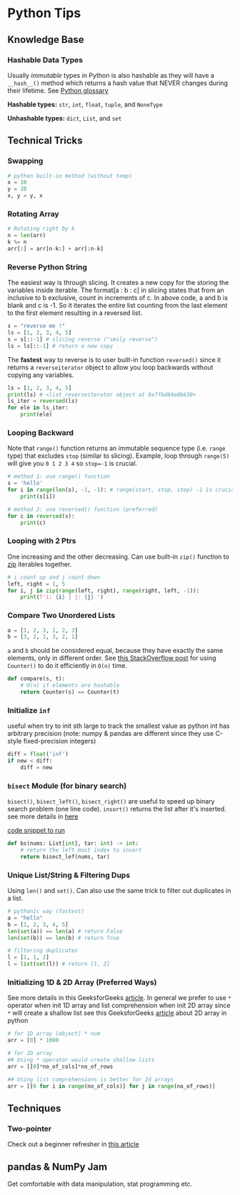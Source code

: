# Python Tips

## Knowledge Base
### Hashable Data Types
Usually *immutable* types in Python is also hashable as they will have a `__hash__()` method which
returns a hash value that NEVER changes during their lifetime. See [Python glossary](https://docs.python.org/3.8/glossary.html)

**Hashable types:** `str`, `int`, `float`, `tuple`, and `NoneType`

**Unhashable types:** `dict`, `List`, and `set`


## Technical Tricks
### Swapping
```python
# python built-in method (without temp)
x = 10
y = 20
x, y = y, x
```

### Rotating Array
```python
# Rotating right by k
n = len(arr)
k %= n
arr[:] = arr[n-k:] + arr[:n-k]
```

### Reverse Python String
The easiest way is through slicing. It creates a new copy for the storing the variables inside iterable. The format[a : b : c] in slicing states that from an inclusive to b exclusive, count in increments of c. In above code, a and b is blank and c is -1. So it iterates the entire list counting from the last element to the first element resulting in a reversed list.
```python
s = "reverse me !"
ls = [1, 2, 3, 4, 5] 
s = s[::-1] # slicing reverse ("smily reverse")
ls = ls[::-1] # return a new copy
```

The **fastest** way to reverse is to user built-in function `reversed()` since it returns a `reverseiterator` object to allow you loop backwards without copying any variables.
```python
ls = [1, 2, 3, 4, 5]
print(ls) # <list_reverseiterator object at 0x7fbd84e0b630>
ls_iter = reversed(ls)
for ele in ls_iter:
    print(ele)
```


### Looping Backward
Note that `range()` function returns an immutable sequence type (i.e. `range` type) that excludes `stop` (similar to slicing).
Example, loop through `range(5)` will give you `0 1 2 3 4` so `stop=-1` is crucial.
```python
# method 1: use range() function
s = 'hello'
for i in range(len(s), -1, -1): # range(start, stop, step) -1 is crucial
    print(s[i])

# method 2: use reversed() function (preferred)
for c in reversed(s):
    print(c)
```

### Looping with 2 Ptrs
One increasing and the other decreasing. Can use built-in `zip()` function to [zip](https://docs.python.org/3/library/functions.html#zip) iterables together.
```python
# i count up and j count down
left, right = 1, 5
for i, j in zip(range(left, right), range(right, left, -1)):
    print(f'i: {i} | j: {j} ')
```

### Compare Two Unordered Lists
```python
a = [1, 2, 3, 1, 2, 3]
b = [3, 2, 1, 3, 2, 1]
```
`a` and `b` should be considered equal, because they have exactly the same elements, only in different order.
See [this StackOverflow post](https://stackoverflow.com/questions/7828867/how-to-efficiently-compare-two-unordered-lists-not-sets-in-python) for using `Counter()` to do it efficiently in `O(n)` time.

```python
def compare(s, t):
    # O(n) if elements are hashable
    return Counter(s) == Counter(t)
```

### Initialize `inf`
useful when try to init sth large to track the smallest value as python int has arbitrary precision (note: numpy & pandas are different since
they use C-style fixed-precision integers)
```python
diff = float('inf')
if new < diff:
    diff = new
```

### `bisect` Module (for binary search)
`bisect()`, `bisect_left()`, `bisect_right()` are useful to speed up binary search problem (one line code). `insort()` returns the list
after it's inserted. see more details in [here](https://www.geeksforgeeks.org/bisect-algorithm-functions-in-python/)

[code snippet to run](../snpts/bsct.py)
```python
def bs(nums: List[int], tar: int) -> int:
    # return the left most index to insert
    return bisect_lef(nums, tar)
```

### Unique List/String & Filtering Dups
Using `len()` and `set()`. Can also use the same trick to filter out duplicates in a list.
```python
# pythonic way (fastest)
a = "hello"
b = [1, 2, 3, 4, 5]
len(set(a)) == len(a) # return False
len(set(b)) == len(b) # return True

# filtering duplicates
l = [1, 1, 2]
l = list(set(l)) # return [1, 2]
```

### Initializing 1D & 2D Array (Preferred Ways)
See more details in this GeeksforGeeks [article](https://www.geeksforgeeks.org/python-which-is-faster-to-initialize-lists/).
In general we prefer to use `*` operator when init 1D array and list comprehension when init 2D array since `*` will create a shallow list see this
GeeksforGeeks [article](https://www.geeksforgeeks.org/python-using-2d-arrays-lists-the-right-way/) about 2D array in python
```python
# for 1D array [object] * num
arr = [0] * 1000

# for 2D array
## Using * operator would create shallow lists
arr = [[0]*no_of_cols]*no_of_rows

## Using list comprehensions is better for 2d arrays
arr = [[0 for i in range(no_of_cols)] for j in range(no_of_rows)]
```

## Techniques
### Two-pointer
Check out a beginner refresher in [this article](https://medium.com/swlh/two-pointer-technique-solving-array-problems-at-light-speed-56a77ee83d16)


## pandas & NumPy Jam
Get comfortable with data manipulation, stat programming etc.
